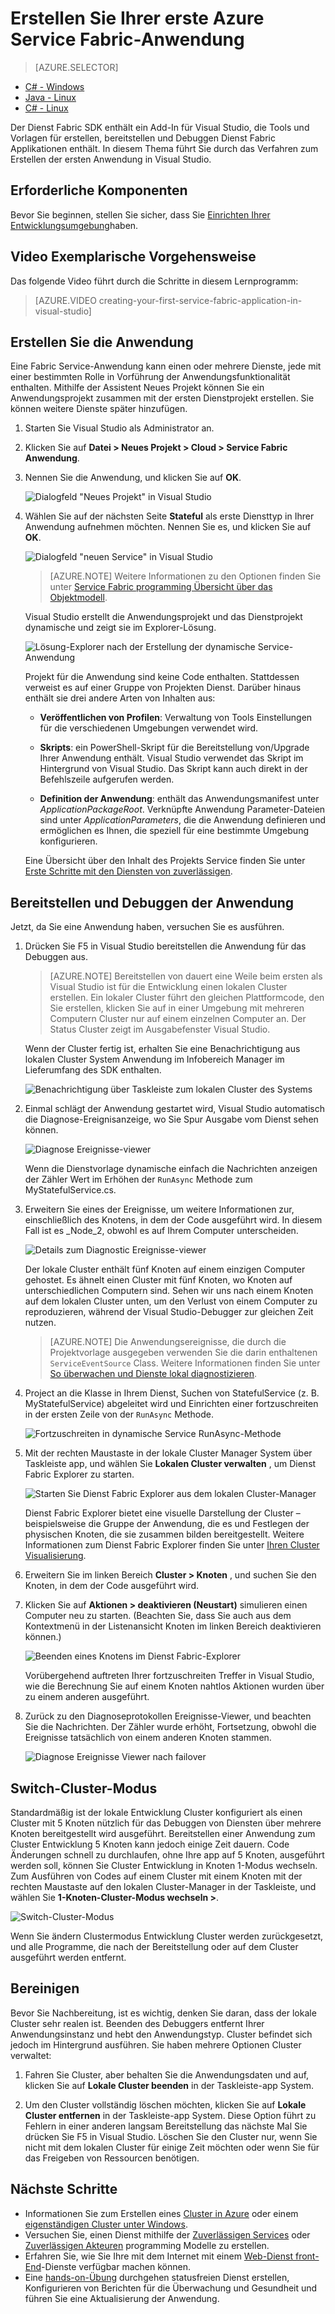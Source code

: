<properties
   pageTitle="Erstellen Ihrer erste Fabric Service-Anwendung in Visual Studio | Microsoft Azure"
   description="Erstellen, bereitstellen und Debuggen einer Fabric Service-Anwendung mit Visual Studio"
   services="service-fabric"
   documentationCenter=".net"
   authors="rwike77"
   manager="timlt"
   editor=""/>

<tags
   ms.service="service-fabric"
   ms.devlang="dotNet"
   ms.topic="hero-article"
   ms.tgt_pltfrm="NA"
   ms.workload="NA"
   ms.date="10/26/2016"
   ms.author="ryanwi"/>


# <a name="create-your-first-azure-service-fabric-application"></a>Erstellen Sie Ihrer erste Azure Service Fabric-Anwendung

> [AZURE.SELECTOR]
- [C# - Windows](service-fabric-create-your-first-application-in-visual-studio.md)
- [Java - Linux](service-fabric-create-your-first-linux-application-with-java.md)
- [C# - Linux](service-fabric-create-your-first-linux-application-with-csharp.md)

Der Dienst Fabric SDK enthält ein Add-In für Visual Studio, die Tools und Vorlagen für erstellen, bereitstellen und Debuggen Dienst Fabric Applikationen enthält. In diesem Thema führt Sie durch das Verfahren zum Erstellen der ersten Anwendung in Visual Studio.

## <a name="prerequisites"></a>Erforderliche Komponenten

Bevor Sie beginnen, stellen Sie sicher, dass Sie [Einrichten Ihrer Entwicklungsumgebung](service-fabric-get-started.md)haben.

## <a name="video-walkthrough"></a>Video Exemplarische Vorgehensweise

Das folgende Video führt durch die Schritte in diesem Lernprogramm:

>[AZURE.VIDEO creating-your-first-service-fabric-application-in-visual-studio]

## <a name="create-the-application"></a>Erstellen Sie die Anwendung

Eine Fabric Service-Anwendung kann einen oder mehrere Dienste, jede mit einer bestimmten Rolle in Vorführung der Anwendungsfunktionalität enthalten. Mithilfe der Assistent Neues Projekt können Sie ein Anwendungsprojekt zusammen mit der ersten Dienstprojekt erstellen. Sie können weitere Dienste später hinzufügen.

1. Starten Sie Visual Studio als Administrator an.

2. Klicken Sie auf **Datei > Neues Projekt > Cloud > Service Fabric Anwendung**.

3. Nennen Sie die Anwendung, und klicken Sie auf **OK**.

    ![Dialogfeld "Neues Projekt" in Visual Studio][1]

4. Wählen Sie auf der nächsten Seite **Stateful** als erste Diensttyp in Ihrer Anwendung aufnehmen möchten. Nennen Sie es, und klicken Sie auf **OK**.

    ![Dialogfeld "neuen Service" in Visual Studio][2]

    >[AZURE.NOTE] Weitere Informationen zu den Optionen finden Sie unter [Service Fabric programming Übersicht über das Objektmodell](service-fabric-choose-framework.md).

    Visual Studio erstellt die Anwendungsprojekt und das Dienstprojekt dynamische und zeigt sie im Explorer-Lösung.

    ![Lösung-Explorer nach der Erstellung der dynamische Service-Anwendung][3]

    Projekt für die Anwendung sind keine Code enthalten. Stattdessen verweist es auf einer Gruppe von Projekten Dienst. Darüber hinaus enthält sie drei andere Arten von Inhalten aus:

    - **Veröffentlichen von Profilen**: Verwaltung von Tools Einstellungen für die verschiedenen Umgebungen verwendet wird.

    - **Skripts**: ein PowerShell-Skript für die Bereitstellung von/Upgrade Ihrer Anwendung enthält. Visual Studio verwendet das Skript im Hintergrund von Visual Studio. Das Skript kann auch direkt in der Befehlszeile aufgerufen werden.

    - **Definition der Anwendung**: enthält das Anwendungsmanifest unter *ApplicationPackageRoot*. Verknüpfte Anwendung Parameter-Dateien sind unter *ApplicationParameters*, die die Anwendung definieren und ermöglichen es Ihnen, die speziell für eine bestimmte Umgebung konfigurieren.

    Eine Übersicht über den Inhalt des Projekts Service finden Sie unter [Erste Schritte mit den Diensten von zuverlässigen](service-fabric-reliable-services-quick-start.md).

## <a name="deploy-and-debug-the-application"></a>Bereitstellen und Debuggen der Anwendung

Jetzt, da Sie eine Anwendung haben, versuchen Sie es ausführen.

1. Drücken Sie F5 in Visual Studio bereitstellen die Anwendung für das Debuggen aus.

    >[AZURE.NOTE] Bereitstellen von dauert eine Weile beim ersten als Visual Studio ist für die Entwicklung einen lokalen Cluster erstellen. Ein lokaler Cluster führt den gleichen Plattformcode, den Sie erstellen, klicken Sie auf in einer Umgebung mit mehreren Computern Cluster nur auf einem einzelnen Computer an. Der Status Cluster zeigt im Ausgabefenster Visual Studio.

    Wenn der Cluster fertig ist, erhalten Sie eine Benachrichtigung aus lokalen Cluster System Anwendung im Infobereich Manager im Lieferumfang des SDK enthalten.

    ![Benachrichtigung über Taskleiste zum lokalen Cluster des Systems][4]

2. Einmal schlägt der Anwendung gestartet wird, Visual Studio automatisch die Diagnose-Ereignisanzeige, wo Sie Spur Ausgabe vom Dienst sehen können.

    ![Diagnose Ereignisse-viewer][5]

    Wenn die Dienstvorlage dynamische einfach die Nachrichten anzeigen der Zähler Wert im Erhöhen der `RunAsync` Methode zum MyStatefulService.cs.

3. Erweitern Sie eines der Ereignisse, um weitere Informationen zur, einschließlich des Knotens, in dem der Code ausgeführt wird. In diesem Fall ist es _Node_2, obwohl es auf Ihrem Computer unterscheiden.

    ![Details zum Diagnostic Ereignisse-viewer][6]

    Der lokale Cluster enthält fünf Knoten auf einem einzigen Computer gehostet. Es ähnelt einen Cluster mit fünf Knoten, wo Knoten auf unterschiedlichen Computern sind. Sehen wir uns nach einem Knoten auf dem lokalen Cluster unten, um den Verlust von einem Computer zu reproduzieren, während der Visual Studio-Debugger zur gleichen Zeit nutzen.

    >[AZURE.NOTE] Die Anwendungsereignisse, die durch die Projektvorlage ausgegeben verwenden Sie die darin enthaltenen `ServiceEventSource` Class. Weitere Informationen finden Sie unter [So überwachen und Dienste lokal diagnostizieren](service-fabric-diagnostics-how-to-monitor-and-diagnose-services-locally.md).

4. Project an die Klasse in Ihrem Dienst, Suchen von StatefulService (z. B. MyStatefulService) abgeleitet wird und Einrichten einer fortzuschreiten in der ersten Zeile von der `RunAsync` Methode.

    ![Fortzuschreiten in dynamische Service RunAsync-Methode][7]

5. Mit der rechten Maustaste in der lokale Cluster Manager System über Taskleiste app, und wählen Sie **Lokalen Cluster verwalten** , um Dienst Fabric Explorer zu starten.

    ![Starten Sie Dienst Fabric Explorer aus dem lokalen Cluster-Manager][systray-launch-sfx]

    Dienst Fabric Explorer bietet eine visuelle Darstellung der Cluster – beispielsweise die Gruppe der Anwendung, die es und Festlegen der physischen Knoten, die sie zusammen bilden bereitgestellt. Weitere Informationen zum Dienst Fabric Explorer finden Sie unter [Ihren Cluster Visualisierung](service-fabric-visualizing-your-cluster.md).

6. Erweitern Sie im linken Bereich **Cluster > Knoten** , und suchen Sie den Knoten, in dem der Code ausgeführt wird.

7. Klicken Sie auf **Aktionen > deaktivieren (Neustart)** simulieren einen Computer neu zu starten. (Beachten Sie, dass Sie auch aus dem Kontextmenü in der Listenansicht Knoten im linken Bereich deaktivieren können.)

    ![Beenden eines Knotens im Dienst Fabric-Explorer][sfx-stop-node]

    Vorübergehend auftreten Ihrer fortzuschreiten Treffer in Visual Studio, wie die Berechnung Sie auf einem Knoten nahtlos Aktionen wurden über zu einem anderen ausgeführt.

8. Zurück zu den Diagnoseprotokollen Ereignisse-Viewer, und beachten Sie die Nachrichten. Der Zähler wurde erhöht, Fortsetzung, obwohl die Ereignisse tatsächlich von einem anderen Knoten stammen.

    ![Diagnose Ereignisse Viewer nach failover][diagnostic-events-viewer-detail-post-failover]

## <a name="switch-cluster-mode"></a>Switch-Cluster-Modus

Standardmäßig ist der lokale Entwicklung Cluster konfiguriert als einen Cluster mit 5 Knoten nützlich für das Debuggen von Diensten über mehrere Knoten bereitgestellt wird ausgeführt. Bereitstellen einer Anwendung zum Cluster Entwicklung 5 Knoten kann jedoch einige Zeit dauern. Code Änderungen schnell zu durchlaufen, ohne Ihre app auf 5 Knoten, ausgeführt werden soll, können Sie Cluster Entwicklung in Knoten 1-Modus wechseln. Zum Ausführen von Codes auf einem Cluster mit einem Knoten mit der rechten Maustaste auf den lokalen Cluster-Manager in der Taskleiste, und wählen Sie **1-Knoten-Cluster-Modus wechseln >**.  

![Switch-Cluster-Modus][switch-cluster-mode]

Wenn Sie ändern Clustermodus Entwicklung Cluster werden zurückgesetzt, und alle Programme, die nach der Bereitstellung oder auf dem Cluster ausgeführt werden entfernt.

## <a name="cleaning-up"></a>Bereinigen

  Bevor Sie Nachbereitung, ist es wichtig, denken Sie daran, dass der lokale Cluster sehr realen ist. Beenden des Debuggers entfernt Ihrer Anwendungsinstanz und hebt den Anwendungstyp. Cluster befindet sich jedoch im Hintergrund ausführen. Sie haben mehrere Optionen Cluster verwaltet:

  1. Fahren Sie Cluster, aber behalten Sie die Anwendungsdaten und auf, klicken Sie auf **Lokale Cluster beenden** in der Taskleiste-app System.

  2. Um den Cluster vollständig löschen möchten, klicken Sie auf **Lokale Cluster entfernen** in der Taskleiste-app System. Diese Option führt zu Fehlern in einer anderen langsam Bereitstellung das nächste Mal Sie drücken Sie F5 in Visual Studio. Löschen Sie den Cluster nur, wenn Sie nicht mit dem lokalen Cluster für einige Zeit möchten oder wenn Sie für das Freigeben von Ressourcen benötigen.

## <a name="next-steps"></a>Nächste Schritte

- Informationen Sie zum Erstellen eines [Cluster in Azure](service-fabric-cluster-creation-via-portal.md) oder einem [eigenständigen Cluster unter Windows](service-fabric-cluster-creation-for-windows-server.md).
- Versuchen Sie, einen Dienst mithilfe der [Zuverlässigen Services](service-fabric-reliable-services-quick-start.md) oder [Zuverlässigen Akteuren](service-fabric-reliable-actors-get-started.md) programming Modelle zu erstellen.
- Erfahren Sie, wie Sie Ihre mit dem Internet mit einem [Web-Dienst front-End](service-fabric-add-a-web-frontend.md)-Dienste verfügbar machen können.
- Eine [hands-on-Übung](https://msdnshared.blob.core.windows.net/media/2016/07/SF-Lab-Part-I.docx) durchgehen statusfreien Dienst erstellen, Konfigurieren von Berichten für die Überwachung und Gesundheit und führen Sie eine Aktualisierung der Anwendung.

<!-- Image References -->

[1]: ./media/service-fabric-create-your-first-application-in-visual-studio/new-project-dialog.png
[2]: ./media/service-fabric-create-your-first-application-in-visual-studio/new-project-dialog-2.png
[3]: ./media/service-fabric-create-your-first-application-in-visual-studio/solution-explorer-stateful-service-template.png
[4]: ./media/service-fabric-create-your-first-application-in-visual-studio/local-cluster-manager-notification.png
[5]: ./media/service-fabric-create-your-first-application-in-visual-studio/diagnostic-events-viewer.png
[6]: ./media/service-fabric-create-your-first-application-in-visual-studio/diagnostic-events-viewer-detail.png
[7]: ./media/service-fabric-create-your-first-application-in-visual-studio/runasync-breakpoint.png
[sfx-stop-node]: ./media/service-fabric-create-your-first-application-in-visual-studio/sfe-deactivate-node.png
[systray-launch-sfx]: ./media/service-fabric-create-your-first-application-in-visual-studio/launch-sfx.png
[diagnostic-events-viewer-detail-post-failover]: ./media/service-fabric-create-your-first-application-in-visual-studio/diagnostic-events-viewer-detail-post-failover.png
[sfe-delete-application]: ./media/service-fabric-create-your-first-application-in-visual-studio/sfe-delete-application.png
[switch-cluster-mode]: ./media/service-fabric-create-your-first-application-in-visual-studio/switch-cluster-mode.png
